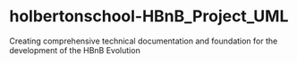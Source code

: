 # holbertonschool-HBnB_Project_UML
Creating comprehensive technical documentation and foundation for the development of the HBnB Evolution
